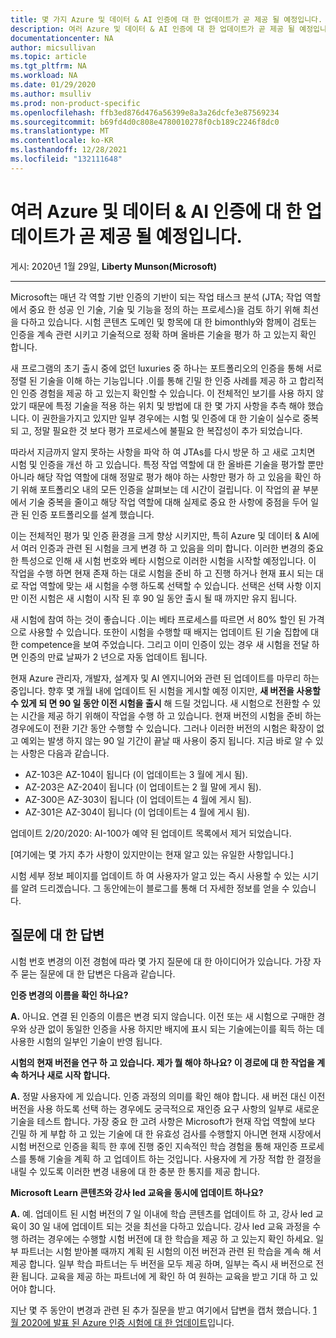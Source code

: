 ```yaml
---
title: 몇 가지 Azure 및 데이터 & AI 인증에 대 한 업데이트가 곧 제공 될 예정입니다. | Microsoft Docs
description: 여러 Azure 및 데이터 & AI 인증에 대 한 업데이트가 곧 제공 될 예정입니다.
documentationcenter: NA
author: micsullivan
ms.topic: article
ms.tgt_pltfrm: NA
ms.workload: NA
ms.date: 01/29/2020
ms.author: msulliv
ms.prod: non-product-specific
ms.openlocfilehash: ffb3ed876d476a56399e8a3a26dcfe3e87569234
ms.sourcegitcommit: b69fd4d0c808e4780010278f0cb189c2246f8dc0
ms.translationtype: MT
ms.contentlocale: ko-KR
ms.lasthandoff: 12/28/2021
ms.locfileid: "132111648"
---
```

# <a name="updates-to-several-azure-and-data--ai-certifications-are-coming-soon"></a>여러 Azure 및 데이터 & AI 인증에 대 한 업데이트가 곧 제공 될 예정입니다.

게시: 2020년 1월 29일, **Liberty Munson(Microsoft)**

___

Microsoft는 매년 각 역할 기반 인증의 기반이 되는 작업 태스크 분석 (JTA; 작업 역할에서 중요 한 성공 인 기술, 기술 및 기능을 정의 하는 프로세스)을 검토 하기 위해 최선을 다하고 있습니다. 시험 콘텐츠 도메인 및 항목에 대 한 bimonthly와 함께이 검토는 인증을 계속 관련 시키고 기술적으로 정확 하며 올바른 기술을 평가 하 고 있는지 확인 합니다.

새 프로그램의 초기 출시 중에 없던 luxuries 중 하나는 포트폴리오의 인증을 통해 서로 정렬 된 기술을 이해 하는 기능입니다 .이를 통해 긴밀 한 인증 사례를 제공 하 고 합리적인 인증 경험을 제공 하 고 있는지 확인할 수 있습니다. 이 전체적인 보기를 사용 하지 않았기 때문에 특정 기술을 적용 하는 위치 및 방법에 대 한 몇 가지 사항을 추측 해야 했습니다. 이 권한을가지고 있지만 일부 경우에는 시험 및 인증에 대 한 기술이 실수로 중복 되 고, 정말 필요한 것 보다 평가 프로세스에 불필요 한 복잡성이 추가 되었습니다.

따라서 지금까지 알지 못하는 사항을 파악 하 여 JTAs를 다시 방문 하 고 새로 고치면 시험 및 인증을 개선 하 고 있습니다. 특정 작업 역할에 대 한 올바른 기술을 평가할 뿐만 아니라 해당 작업 역할에 대해 정말로 평가 해야 하는 사항만 평가 하 고 있음을 확인 하기 위해 포트폴리오 내의 모든 인증을 살펴보는 데 시간이 걸립니다. 이 작업의 끝 부분에서 기술 중복을 줄이고 해당 작업 역할에 대해 실제로 중요 한 사항에 중점을 두어 일관 된 인증 포트폴리오를 설계 했습니다.

이는 전체적인 평가 및 인증 환경을 크게 향상 시키지만, 특히 Azure 및 데이터 & AI에서 여러 인증과 관련 된 시험을 크게 변경 하 고 있음을 의미 합니다. 이러한 변경의 중요 한 특성으로 인해 새 시험 번호와 베타 시험으로 이러한 시험을 시작할 예정입니다. 이 작업을 수행 하면 현재 존재 하는 대로 시험을 준비 하 고 진행 하거나 현재 표시 되는 대로 작업 역할에 맞는 새 시험을 수행 하도록 선택할 수 있습니다. 선택은 선택 사항 이지만 이전 시험은 새 시험이 시작 된 후 90 일 동안 출시 될 때 까지만 유지 됩니다.

새 시험에 참여 하는 것이 좋습니다 .이는 베타 프로세스를 따르면 서 80% 할인 된 가격으로 사용할 수 있습니다. 또한이 시험을 수행할 때 배지는 업데이트 된 기술 집합에 대 한 competence을 보여 주었습니다. 그리고 이미 인증이 있는 경우 새 시험을 전달 하면 인증의 만료 날짜가 2 년으로 자동 업데이트 됩니다.

현재 Azure 관리자, 개발자, 설계자 및 AI 엔지니어와 관련 된 업데이트를 마무리 하는 중입니다. 향후 몇 개월 내에 업데이트 된 시험을 게시할 예정 이지만, **새 버전을 사용할 수 있게 되 면 90 일 동안 이전 시험을 출시** 해 드릴 것입니다. 새 시험으로 전환할 수 있는 시간을 제공 하기 위해이 작업을 수행 하 고 있습니다. 현재 버전의 시험을 준비 하는 경우에도이 전환 기간 동안 수행할 수 있습니다. 그러나 이러한 버전의 시험은 확장이 없고 예외는 발생 하지 않는 90 일 기간이 끝날 때 사용이 중지 됩니다. 지금 바로 알 수 있는 사항은 다음과 같습니다.
- AZ-103은 AZ-104이 됩니다 (이 업데이트는 3 월에 게시 됨).
- AZ-203은 AZ-204이 됩니다 (이 업데이트는 2 월 말에 게시 됨).
- AZ-300은 AZ-303이 됩니다 (이 업데이트는 4 월에 게시 됨).
- AZ-301은 AZ-304이 됩니다 (이 업데이트는 4 월에 게시 됨).

업데이트 2/20/2020: AI-100가 예약 된 업데이트 목록에서 제거 되었습니다.

[여기에는 몇 가지 추가 사항이 있지만이는 현재 알고 있는 유일한 사항입니다.]

시험 세부 정보 페이지를 업데이트 하 여 사용자가 알고 있는 즉시 사용할 수 있는 시기를 알려 드리겠습니다. 그 동안에는이 블로그를 통해 더 자세한 정보를 얻을 수 있습니다.

## <a name="some-of-your-questions-answered"></a>질문에 대 한 답변

시험 번호 변경의 이전 경험에 따라 몇 가지 질문에 대 한 아이디어가 있습니다. 가장 자주 묻는 질문에 대 한 답변은 다음과 같습니다.

**인증 변경의 이름을 확인 하나요?**

  **A.** 아니요. 연결 된 인증의 이름은 변경 되지 않습니다. 이전 또는 새 시험으로 구매한 경우와 상관 없이 동일한 인증을 사용 하지만 배지에 표시 되는 기술에는이를 획득 하는 데 사용한 시험의 일부인 기술이 반영 됩니다.

**시험의 현재 버전을 연구 하 고 있습니다. 제가 뭘 해야 하나요? 이 경로에 대 한 작업을 계속 하거나 새로 시작 합니다.**

  **A.** 정말 사용자에 게 있습니다. 인증 과정의 의미를 확인 해야 합니다. 새 버전 대신 이전 버전을 사용 하도록 선택 하는 경우에도 궁극적으로 재인증 요구 사항의 일부로 새로운 기술을 테스트 합니다. 가장 중요 한 고려 사항은 Microsoft가 현재 작업 역할에 보다 긴밀 하 게 부합 하 고 있는 기술에 대 한 유효성 검사를 수행할지 아니면 현재 시장에서 시험 버전으로 인증을 획득 한 후에 진행 중인 지속적인 학습 경험을 통해 재인증 프로세스를 통해 기술을 계획 하 고 업데이트 하는 것입니다. 사용자에 게 가장 적합 한 결정을 내릴 수 있도록 이러한 변경 내용에 대 한 충분 한 통지를 제공 합니다.

**Microsoft Learn 콘텐츠와 강사 led 교육을 동시에 업데이트 하나요?**

  **A.** 예. 업데이트 된 시험 버전의 7 일 이내에 학습 콘텐츠를 업데이트 하 고, 강사 led 교육이 30 일 내에 업데이트 되는 것을 최선을 다하고 있습니다. 강사 led 교육 과정을 수행 하려는 경우에는 수행할 시험 버전에 대 한 학습을 제공 하 고 있는지 확인 하세요. 일부 파트너는 시험 받아볼 때까지 계획 된 시험의 이전 버전과 관련 된 학습을 계속 해 서 제공 합니다. 일부 학습 파트너는 두 버전을 모두 제공 하며, 일부는 즉시 새 버전으로 전환 됩니다. 교육을 제공 하는 파트너에 게 확인 하 여 원하는 교육을 받고 기대 하 고 있어야 합니다.

지난 몇 주 동안이 변경과 관련 된 추가 질문을 받고 여기에서 답변을 캡처 했습니다. [1 월 2020에 발표 된 Azure 인증 시험에 대 한 업데이트](https://query.prod.cms.rt.microsoft.com/cms/api/am/binary/RE4qdHz)입니다.